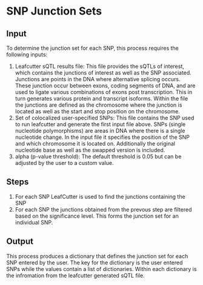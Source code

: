 # SNP Junction Sets

## Input
To determine the junction set for each SNP, this process requires the following inputs:
1) Leafcutter sQTL results file: This file provides the sQTLs of interest, which contains the junctions of interest as well as the SNP associated. Junctions are points in the DNA where alternative splicing occurs. These junction occur between exons, coding segments of DNA, and are used to ligate various combinations of exons post transcription. This in turn generates various protein and transcript isoforms. Within the file the junctions are defined as the chromosome where the junction is located as well as the start and stop position on the chromosome.
2) Set of colocalized user-specified SNPs: This file contains the SNP used to run leafcutter and generate the first input file 
above. SNPs (single nucleotide polymorphisms) are areas in DNA where there is a single nucleotide change. In the input file it specifies the position of the SNP and which chromosome it is located on. Additionally the original nucleotide base as well as the swapped version is included. 
3) alpha (p-value threshold): The default threshold is 0.05 but can be adjusted by the user to a custom value.

## Steps
1) For each SNP LeafCutter is used to find the junctions containing the SNP
2) For each SNP the junctions obtained from the prevous step are filtered based on the significance level. This forms the junction set for an individual SNP.

## Output
This process produces a dictionary that defines the junction set for each SNP entered by the user. The key for the dictionary is the user entered SNPs while the values contain a list of dictionaries. Within each dictionary is the infromation from the leafcutter generated sQTL file.

